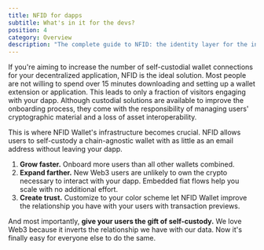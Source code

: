 ```yaml
---
title: NFID for dapps
subtitle: What's in it for the devs?
position: 4
category: Overview
description: "The complete guide to NFID: the identity layer for the internet."
---
```


If you're aiming to increase the number of self-custodial wallet connections for your decentralized application, NFID is the ideal solution. Most people are not willing to spend over 15 minutes downloading and setting up a wallet extension or application. This leads to only a fraction of visitors engaging with your dapp. Although custodial solutions are available to improve the onboarding process, they come with the responsibility of managing users' cryptographic material and a loss of asset interoperability.

This is where NFID Wallet's infrastructure becomes crucial. NFID allows users to self-custody a chain-agnostic wallet with as little as an email address without leaving your dapp.

1. **Grow faster.** Onboard more users than all other wallets combined.
2. **Expand farther.** New Web3 users are unlikely to own the crypto necessary to interact with your dapp. Embedded fiat flows help you scale with no additional effort.
3. **Create trust.** Customize to your color scheme let NFID Wallet improve the relationship you have with your users with transaction previews.

And most importantly, **give your users the gift of self-custody.** We love Web3 because it inverts the relationship we have with our data. Now it's finally easy for everyone else to do the same.